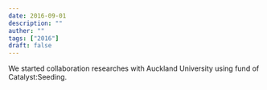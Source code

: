 ```yaml
---
date: 2016-09-01
description: ""
auther: ""
tags: ["2016"]
draft: false
---
```

We started collaboration researches with Auckland University using fund of Catalyst:Seeding.
<!--more-->

